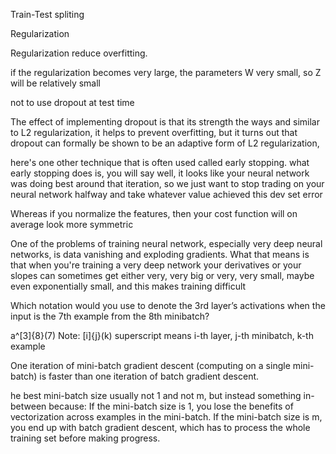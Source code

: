 Train-Test spliting

Regularization

Regularization reduce overfitting.

if the regularization becomes very large, the parameters W very small, so Z will be relatively small

not to use dropout at test time

The effect of implementing dropout is that its strength the ways and similar to L2 regularization, it helps to prevent overfitting, but it turns out that dropout can formally be shown to be an adaptive form of L2 regularization, 

here's one other technique that is often used called early stopping. what early stopping does is, you will say well, it looks like your neural network was doing best around that iteration, so we just want to stop trading on your neural network halfway and take whatever value achieved this dev set error

Whereas if you normalize the features, then your cost function will on average look more symmetric


One of the problems of training neural network, especially very deep neural networks, is data vanishing and exploding gradients. What that means is that when you're training a very deep network your derivatives or your slopes can sometimes get either very, very big or very, very small, maybe even exponentially small, and this makes training difficult


Which notation would you use to denote the 3rd layer’s activations when the input is the 7th example from the 8th minibatch?

a^[3]{8}(7)
Note: [i]{j}(k) superscript means i-th layer, j-th minibatch, k-th example

One iteration of mini-batch gradient descent (computing on a single mini-batch) is faster than one iteration of batch gradient descent.

he best mini-batch size usually not 1 and not m, but instead something in-between because:
If the mini-batch size is 1, you lose the benefits of vectorization across examples in the mini-batch.
If the mini-batch size is m, you end up with batch gradient descent, which has to process the whole training set before making progress.

